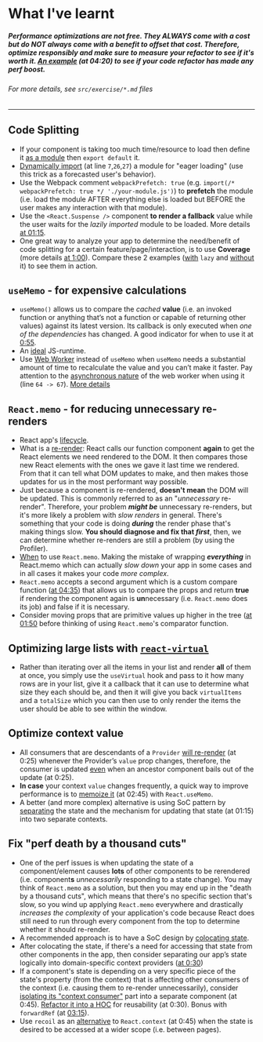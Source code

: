 # What I've learnt
##### Performance optimizations are not free. They **ALWAYS** come with a cost but do **NOT** always come with a benefit to offset that cost. Therefore, optimize responsibly and make sure to measure your refactor to see if it's worth it. [An example](https://epicreact.dev/modules/react-performance/optimize-context-value-solution) (at 04:20) to see if your code refactor has made any perf boost.
###### *For more details, see `src/exercise/*.md` files*

-------------

## Code Splitting
- If your component is taking too much time/resource to load then define it [as a module](https://github.com/HelpMe-Pls/react-performance/blob/master/src/globe/index.js) then `export default` it.
- [Dynamically import](https://github.com/HelpMe-Pls/react-performance/blob/master/src/globe/index.js) (at line `7`,`26`,`27`) a module for "eager loading" (use this trick as a forecasted user's behavior).
- Use the Webpack comment `webpackPrefetch: true` (e.g. `import(/* webpackPrefetch: true */ './your-module.js')`) to **prefetch** the module (i.e. load the module AFTER everything else is loaded but BEFORE the user makes any interaction with that module).
- Use the `<React.Suspense />` component **to render a fallback** value while the user waits for the *lazily imported* module to be loaded. More details [at 01:15](https://epicreact.dev/modules/react-performance/code-splitting-suspense-position).
- One great way to analyze your app to determine the need/benefit of code splitting for a certain feature/page/interaction, is to use **Coverage** (more details [at 1:00](https://epicreact.dev/modules/react-performance/code-splitting-coverage-tool)). Compare these 2 examples ([with](https://github.com/HelpMe-Pls/react-performance/blob/master/src/final/01.js) `lazy` and [without](https://github.com/HelpMe-Pls/react-performance/blob/master/src/exercise/01.js) it) to see them in action. 


## `useMemo` - for expensive calculations
- `useMemo()` allows us to compare the *cached* **value** (i.e. an invoked function or anything that’s not a function or capable of returning other values) against its latest version. Its callback is only executed when *one of the dependencies* has changed. A good indicator for when to use it at [0:55](https://epicreact.dev/modules/react-performance/usememo-for-expensive-calculations-solution). 
- An [ideal](https://epicreact.dev/modules/react-performance/usememo-for-expensive-calculations-extra-credit-solution-1) JS-runtime.
- Use [Web Worker](https://github.com/HelpMe-Pls/react-performance/blob/master/src/workerized-filter-cities.js) instead of `useMemo` when `useMemo` needs a substantial amount of time to recalculate the value and you can’t make it faster. Pay attention to the [asynchronous nature](https://github.com/HelpMe-Pls/react-performance/blob/master/src/final/02.extra-2.j) of the web worker when using it (line `64 -> 67`). [More details](https://epicreact.dev/modules/react-performance/usememo-for-expensive-calculations-extra-credit-solution-2)

## `React.memo` - for reducing **unnecessary** re-renders
- React app's [lifecycle](https://epicreact.dev/modules/react-performance/reactmemo-for-reducing-re-renders-intro).
- What is a [re-render](https://kentcdodds.com/blog/fix-the-slow-render-before-you-fix-the-re-render#what-is-a-re-render): React calls our function component **again** to get the React elements we need rendered to the DOM. It then compares those new React elements with the ones we gave it last time we rendered. From that it can tell what DOM updates to make, and then makes those updates for us in the most performant way possible.
- Just because a component is re-rendered, **doesn't mean** the DOM will be updated. This is commonly referred to as an "*unnecessary* re-render". Therefore, your problem ***might be*** unnecessary re-renders, but it's more likely a problem with *slow renders* in general. There's something that your code is doing ***during*** the render phase that's making things slow. **You should diagnose and fix that *first***, then, we can determine whether re-renders are still a problem (by using the Profiler).
- [When](https://kentcdodds.com/blog/usememo-and-usecallback#reactmemo-and-friends) to use `React.memo`. Making the mistake of wrapping ***everything*** in React.memo which can actually *slow down* your app in some cases and in all cases it makes your code *more complex*.
- `React.memo` accepts a second argument which is a custom compare function ([at 04:35](https://epicreact.dev/modules/react-performance/reactmemo-for-reducing-re-renders-extra-credit-solution-1)) that allows us to compare the props and return **true** if rendering the component again is **un**necessary (i.e. `React.memo` does its job) and false if it is necessary.
- Consider moving props that are primitive values up higher in the tree ([at 01:50]((https://epicreact.dev/modules/react-performance/reactmemo-for-reducing-re-renders-extra-credit-solution-2)) before thinking of using `React.memo`'s comparator function.

## Optimizing large lists with [`react-virtual`](https://react-virtual.tanstack.com/docs/overview)
- Rather than iterating over all the items in your list and render **all** of them at once, you simply use the `useVirtual` hook and pass to it how many rows are in your list, give it a callback that it can use to determine what size they each should be, and then it will give you back `virtualItems` and a `totalSize` which you can then use to only render the items the user should be able to see within the window.

## Optimize context value
- All consumers that are descendants of a `Provider` [will re-render](https://epicreact.dev/modules/react-performance/optimize-context-value-solution) (at 0:25) whenever the Provider’s `value` prop changes, therefore, the consumer is updated [even](https://epicreact.dev/modules/react-performance/optimize-context-value-extra-credit-solution-1) when an ancestor component bails out of the update (at 0:25).
- **In case** your context `value` changes frequently, a quick way to improve performance is to [memoize it](https://epicreact.dev/modules/react-performance/optimize-context-value-solution) (at 02:45) with `React.useMemo`.
- A better (and more complex) alternative is using SoC pattern by [separating](https://epicreact.dev/modules/react-performance/optimize-context-value-extra-credit-solution-1) the state and the mechanism for updating that state (at 01:15) into two separate contexts.

## Fix "perf death by a thousand cuts"
- One of the perf issues is when updating the state of a component/element causes **lots** of other components to be rerendered (i.e. component**s** *unnecessarily* responding to a state change). You may think of `React.memo` as a solution, but then you may end up in the "death by a thousand cuts", which means that there's no specific section that's slow, so you wind up applying `React.memo` everywhere and drastically *increases the complexity* of your application's code because React does still need to run through every component from the top to determine whether it should re-render.
- A recommended approach is to have a SoC design by [colocating state](https://github.com/HelpMe-Pls/react-performance/blob/master/src/examples/where-to-put-state.webp).
- After colocating the state, if there's a need for accessing that state from other components in the app, then consider separating our app’s state logically into domain-specific context providers ([at 0:30](https://epicreact.dev/modules/react-performance/fix-perf-death-by-a-thousand-cuts-extra-credit-solution-1))
- If a component's state is depending on a very specific piece of the state's property (from the context) that is affecting other consumers of the context (i.e. causing them to re-render unnecessarily), consider [isolating its "context consumer"](https://epicreact.dev/modules/react-performance/fix-perf-death-by-a-thousand-cuts-extra-credit-solution-2) part into a separate component (at 0:45). [Refactor it into a HOC](https://epicreact.dev/modules/react-performance/fix-perf-death-by-a-thousand-cuts-extra-credit-solution-3) for reusability (at 0:30). Bonus with `forwardRef` (at [03:15](https://epicreact.dev/modules/react-performance/fix-perf-death-by-a-thousand-cuts-extra-credit-solution-3)).
- Use `recoil` as an [alternative](https://epicreact.dev/modules/react-performance/fix-perf-death-by-a-thousand-cuts-extra-credit-solution-4) to `React.context` (at 0:45) when the state is desired to be accessed at a wider scope (i.e. between pages). 